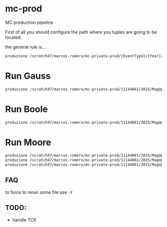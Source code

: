 # mc-prod

MC production pipeline


First of all you should configure the path where you tuples are going to be
located. 


the general rule is...
```bash
produzione /scratch47/marcos.romero/mc-private-prod/{EventType}/{Year}/{Magnet}/{CustomFlag}_G{GaussVersion}_B{BooleVersion}/{Bunch}.digi -j
```

# Run Gauss

```bash
produzione /scratch47/marcos.romero/mc-private-prod/11144061/2015/MagUp/20211103_Gv49r11/5.sim -j
```

# Run Boole
```bash
produzione /scratch47/marcos.romero/mc-private-prod/11144061/2015/MagUp/20211103_Gv49r11_Bv30r4/5.digi -j
```


# Run Moore
```bash
produzione /scratch47/marcos.romero/mc-private-prod/11144061/2015/MagUp/20211103_Gv49r11_Bv30r4_M0v25r4/5.digi -j
produzione /scratch47/marcos.romero/mc-private-prod/11144061/2015/MagUp/20211103_Gv49r11_Bv30r4_M1v25r4/5.digi -j
produzione /scratch47/marcos.romero/mc-private-prod/11144061/2015/MagUp/20211103_Gv49r11_Bv30r4_M2v25r4/5.digi -j
```

## FAQ
to force to rerun some file use `-F`





## TODO:
 - handle TCK
